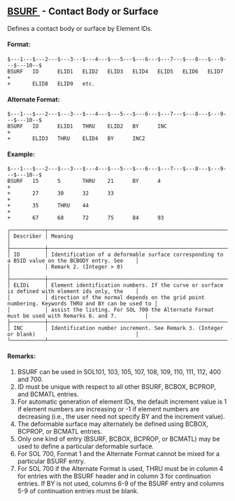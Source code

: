 ## [BSURF ](https://help.hexagonmi.com/bundle/MSC_Nastran_2022.4/page/Nastran_Combined_Book/qrg/bulkab/TOC.BSURF.xhtml) - Contact Body or Surface

Defines a contact body or surface by Element IDs.

#### Format:

```nastran
$---1---$---2---$---3---$---4---$---5---$---6---$---7---$---8---$---9---$---10--$
BSURF   ID      ELID1   ELID2   ELID3   ELID4   ELID5   ELID6   ELID7   +
+       ELID8   ELID9   etc.
```

#### Alternate Format:

```nastran
$---1---$---2---$---3---$---4---$---5---$---6---$---7---$---8---$---9---$---10--$
BSURF   ID      ELID1   THRU    ELID2   BY      INC                     +
+       ELID3   THRU    ELID4   BY      INC2
```

#### Example:

```nastran
$---1---$---2---$---3---$---4---$---5---$---6---$---7---$---8---$---9---$---10--$
BSURF   15      5       THRU    21      BY      4                       +
+       27      30      32      33                                      +
+       35      THRU    44                                              +
+       67      68      72      75      84      93                      
```

```text
┌───────────┬──────────────────────────────────────────────────────────────────────────────────────────────────┐
│ Describer │ Meaning                                                                                          │
├───────────┼──────────────────────────────────────────────────────────────────────────────────────────────────┤
│ ID        │ Identification of a deformable surface corresponding to a BSID value on the BCBODY entry. See    │
│           │ Remark 2. (Integer > 0)                                                                          │
├───────────┼──────────────────────────────────────────────────────────────────────────────────────────────────┤
│ ELIDi     │ Element identification numbers. If the curve or surface is defined with element ids only, the    │
│           │ direction of the normal depends on the grid point numbering. Keywords THRU and BY can be used to │
│           │ assist the listing. For SOL 700 the Alternate Format must be used with Remarks 6. and 7.         │
├───────────┼──────────────────────────────────────────────────────────────────────────────────────────────────┤
│ INC       │ Identification number increment. See Remark 3. (Integer or blank)                                │
└───────────┴──────────────────────────────────────────────────────────────────────────────────────────────────┘
```

#### Remarks:

1. BSURF can be used in SOL101, 103, 105, 107, 108, 109, 110, 111, 112, 400 and 700.
2. ID must be unique with respect to all other BSURF, BCBOX, BCPROP, and BCMATL entries.
3. For automatic generation of element IDs, the default increment value is 1 if element numbers are increasing or -1 if element numbers are decreasing (i.e., the user need not specify BY and the increment value).
4. The deformable surface may alternately be defined using BCBOX, BCPROP, or BCMATL entries.
5. Only one kind of entry (BSURF, BCBOX, BCPROP, or BCMATL) may be used to define a particular deformable surface.
6. For SOL 700, Format 1 and the Alternate Format cannot be mixed for a particular BSURF entry.
7. For SOL 700 if the Alternate Format is used, THRU must be in column 4 for entries with the BSURF header and in column 3 for continuation entries. If BY is not used, columns 6-9 of the BSURF entry and columns 5-9 of continuation entries must be blank.
